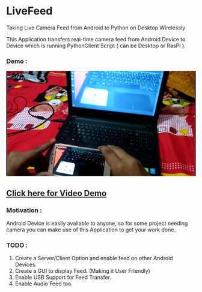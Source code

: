 # LiveFeed
Taking Live Camera Feed from Android to Python on Desktop Wirelessly

This Application transfers real-time camera feed from Android Device to Device which is running PythonClient Script ( can be Desktop or RasPI ).

### Demo :
![ScreenShot](/thumbnail.png)

## [**Click here for Video Demo**](https://www.youtube.com/watch?v=McZ313Tf_MM)

### Motivation :
Android Device is easily available to anyone, so for some project needing camera you can make use of this Application to get your work done.

### TODO :
1. Create a Server/Client Option and enable feed on other Android Devices.
2. Create a GUI to display Feed. (Making it User Friendly)
3. Enable USB Support for Feed Transfer.
4. Enable Audio Feed too.
